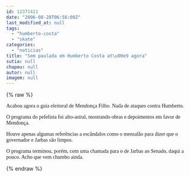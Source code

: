 ```yaml
---
id: 12371411
date: "2006-08-28T06:56:00Z"
last_modified_at: null
tags:
  - "humberto-costa"
  - "skate"
categories:
  - "noticias"
title: "Sem paulada em Humberto Costa at\u00e9 agora"
sutia: null
chapeu: null
autor: null
imagem: null
---
```

{% raw %}
<p><P><FONT face=Verdana>Acabou agora o guia eleitoral de Mendonça Filho. Nada de ataques contra Humberto.</FONT></P></p>
<p><P><FONT face=Verdana>O programa do pefelista foi alto-astral, mostrando obras e depoimentos em favor de Mendonça.</FONT></P></p>
<p><P><FONT face=Verdana>Houve apenas algumas referências a escândalos como o mensalão para dizer que o governador e Jarbas são limpos.</FONT></P></p>
<p><P><FONT face=Verdana>O programa terminou, porém, com uma chamada para o de Jarbas ao Senado, daqui a pouco. Acho que vem chumbo ainda.</FONT></P> </p>
{% endraw %}